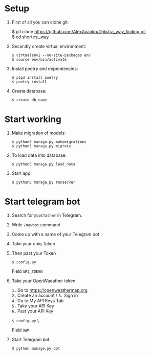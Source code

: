 # Setup

1. First of all you can clone git:

	$ git clone https://github.com/AlexAnanko/Dijkstra_way_finding.git \
    $ cd shortest_way

2. Secondly create virtual environment:
	
    `$ virtualenv2 --no-site-packages env` \
	`$ source env/bin/activate`

3. Install poetry and dependencies:

	`$ pip3 install poetry` \
    `$ poetry install` 

4. Create database:
	
    `$ create db_name`
    

 
# Start working

1. Make migration of models:
	
    `$ python3 manage.py makemigrations` \
    `$ python3 manage.py migrate`

2. To load data into database:

	`$ python3 manage.py load_data`

3. Start app:
	
    `$ python3 manage.py runserver`

# Start telegram bot

1. Search for `@botfather` in Telegram.

2. Write `/newbot` command

3. Come up with a name of your Telegram bot

4. Take your uniq Token

5. Then past your Token
	
    `$ config.py`
    
    Field `API_TOKEN`

6. Take your OpenWaeather token
	
    `1.` Go to https://openweathermap.org \
    `2.` Create an account \ 
    `3.` Sign in \
    `4.` Go to My API Keys Tab \
    `5.` Take your API Key \
    `6.` Past your API Key
   
   `$ config.py` \
   
   Field `OWM`

7. Start Telegram bot
	
    `$ python manage.py bot`
        
